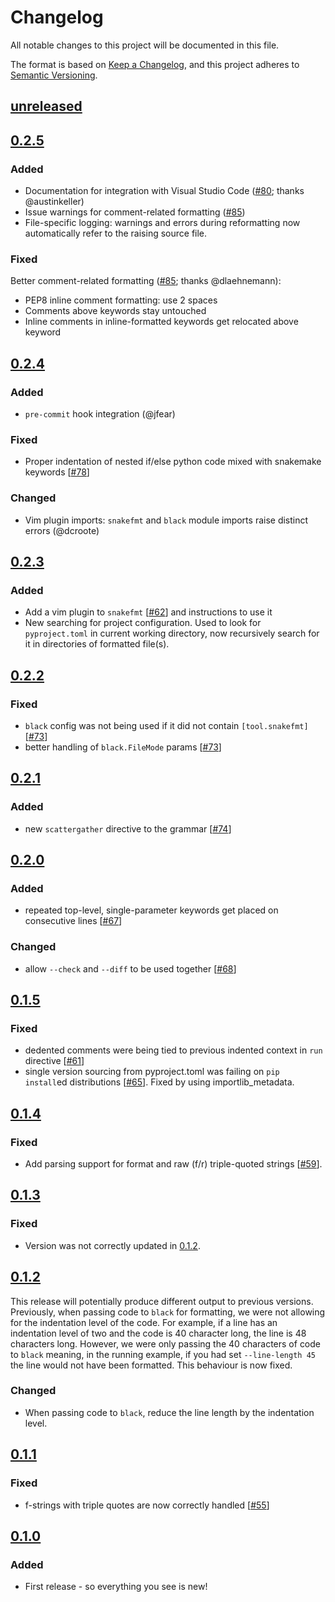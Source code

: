 # Changelog

All notable changes to this project will be documented in this file.

The format is based on [Keep a Changelog](https://keepachangelog.com/en/1.0.0/), and
this project adheres to [Semantic Versioning](https://semver.org/spec/v2.0.0.html).

## [unreleased]

## [0.2.5]

### Added
- Documentation for integration with Visual Studio Code ([#80][80]; thanks @austinkeller)
- Issue warnings for comment-related formatting ([#85][85])
- File-specific logging: warnings and errors during reformatting now automatically refer to the raising source file.
### Fixed
Better comment-related formatting ([#85][85]; thanks @dlaehnemann):
- PEP8 inline comment formatting: use 2 spaces
- Comments above keywords stay untouched
- Inline comments in inline-formatted keywords get relocated above
  keyword

## [0.2.4]

### Added

- `pre-commit` hook integration (@jfear)

### Fixed

- Proper indentation of nested if/else python code mixed with snakemake keywords [[#78][78]]

### Changed

- Vim plugin imports: `snakefmt` and `black` module imports raise distinct errors (@dcroote)

## [0.2.3]

### Added

- Add a vim plugin to `snakefmt` [[#62][62]] and instructions to use it
- New searching for project configuration. Used to look for `pyproject.toml` in current working directory, now recursively search for it in directories of formatted file(s).

## [0.2.2]

### Fixed

- `black` config was not being used if it did not contain `[tool.snakefmt]` [[#73][73]]
- better handling of `black.FileMode` params [[#73][73]]

## [0.2.1]

### Added

- new `scattergather` directive to the grammar [[#74][74]]

## [0.2.0]

### Added

- repeated top-level, single-parameter keywords get placed on consecutive lines [[#67][67]]

### Changed

- allow `--check` and `--diff` to be used together [[#68][68]]

## [0.1.5]

### Fixed

- dedented comments were being tied to previous indented context in `run` directive
  [[#61][61]]
- single version sourcing from pyproject.toml was failing on `pip install`ed
  distributions [[#65][65]]. Fixed by using importlib_metadata.

## [0.1.4]

### Fixed

- Add parsing support for format and raw (f/r) triple-quoted strings [[#59][59]].

## [0.1.3]

### Fixed

- Version was not correctly updated in [0.1.2].

## [0.1.2]

This release will potentially produce different output to previous versions. Previously,
when passing code to `black` for formatting, we were not allowing for the indentation
level of the code. For example, if a line has an indentation level of two and the code
is 40 character long, the line is 48 characters long. However, we were only passing the
40 characters of code to `black` meaning, in the running example, if you had set
`--line-length 45` the line would not have been formatted. This behaviour is now fixed.

### Changed

- When passing code to `black`, reduce the line length by the indentation level.

## [0.1.1]

### Fixed

- f-strings with triple quotes are now correctly handled [[#55][55]]

## [0.1.0]

### Added

- First release - so everything you see is new!

[unreleased]: https://github.com/snakemake/snakefmt/compare/0.2.5...HEAD
[0.2.5]: https://github.com/snakemake/snakefmt/releases/tag/0.2.5
[0.2.4]: https://github.com/snakemake/snakefmt/releases/tag/0.2.4
[0.2.3]: https://github.com/snakemake/snakefmt/releases/tag/0.2.3
[0.2.2]: https://github.com/snakemake/snakefmt/releases/tag/0.2.2
[0.2.1]: https://github.com/snakemake/snakefmt/releases/tag/0.2.1
[0.2.0]: https://github.com/snakemake/snakefmt/releases/tag/0.2.0
[0.1.5]: https://github.com/snakemake/snakefmt/releases/tag/0.1.5
[0.1.4]: https://github.com/snakemake/snakefmt/releases/tag/0.1.4
[0.1.3]: https://github.com/snakemake/snakefmt/releases/tag/0.1.3
[0.1.2]: https://github.com/snakemake/snakefmt/releases/tag/0.1.2
[0.1.1]: https://github.com/snakemake/snakefmt/releases/tag/0.1.1
[0.1.0]: https://github.com/snakemake/snakefmt/releases/tag/0.1.0

[55]: https://github.com/snakemake/snakefmt/issues/55
[59]: https://github.com/snakemake/snakefmt/issues/59
[61]: https://github.com/snakemake/snakefmt/issues/61
[62]: https://github.com/snakemake/snakefmt/issues/62
[65]: https://github.com/snakemake/snakefmt/issues/65
[67]: https://github.com/snakemake/snakefmt/issues/67
[68]: https://github.com/snakemake/snakefmt/issues/68
[73]: https://github.com/snakemake/snakefmt/issues/73
[74]: https://github.com/snakemake/snakefmt/pull/74
[78]: https://github.com/snakemake/snakefmt/issues/78
[80]: https://github.com/snakemake/snakefmt/issues/80
[85]: https://github.com/snakemake/snakefmt/issues/85

